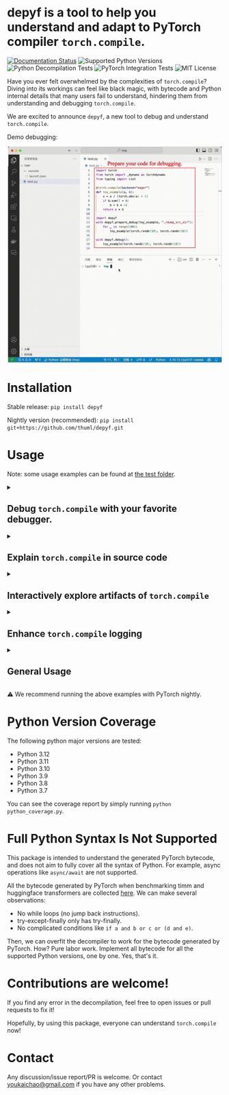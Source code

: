 # depyf is a tool to help you understand and adapt to PyTorch compiler `torch.compile`.

[![Documentation Status](https://readthedocs.org/projects/depyf/badge/?version=latest)](https://depyf.readthedocs.io/en/latest/) ![Supported Python Versions](https://img.shields.io/badge/python-%203.7%20%7C%203.8%20%7C%203.9%20%7C%203.10%20%7C%203.11%20%7C%203.12-blue) ![Python Decompilation Tests](https://github.com/thuml/depyf/actions/workflows/test_decompile.yml/badge.svg) ![PyTorch Integration Tests](https://github.com/thuml/depyf/actions/workflows/test_pytorch.yml/badge.svg) ![MIT License](https://img.shields.io/github/license/thuml/depyf)

Have you ever felt overwhelmed by the complexities of `torch.compile`? Diving into its workings can feel like black magic, with bytecode and Python internal details that many users fail to understand, hindering them from understanding and debugging `torch.compile`.

We are excited to announce `depyf`, a new tool to debug and understand `torch.compile`.

Demo debugging:

![](https://github.com/thuml/depyf/blob/master/imgs/demo.gif)

# Installation

Stable release: `pip install depyf`

Nightly version (recommended): `pip install git+https://github.com/thuml/depyf.git`

# Usage

Note: some usage examples can be found at [the test folder](https://github.com/thuml/depyf/tree/master/tests/test_pytorch).

<details>
<summary><h2>Debug <code>torch.compile</code> with your favorite debugger.</h2></summary>

```diff
import torch
from torch import _dynamo as torchdynamo
from typing import List

+ @torch.compile(backend="eager")
- @torch.compile
def toy_example(a, b):
    x = a / (torch.abs(a) + 1)
    if b.sum() < 0:
        b = b * -1
    return x * b

+ import depyf
+ with depyf.prepare_debug(toy_example, "./dump_src_dir"):
+     # run your code long enough under `depyf.prepare_debug` to prepare all the source code for debugging
+     for _ in range(100):
+         toy_example(torch.randn(10), torch.randn(10))
+ # the program will pause here for you to set breakpoints
+ with depyf.debug():
+     # then you can hit breakpoints when running the function
+     toy_example(torch.randn(10), torch.randn(10))
- toy_example(torch.randn(10), torch.randn(10))
```

Run the above program with your favorite debugger, and debug the compiled code as you like. The UI looks like the following:

![](https://raw.githubusercontent.com/thuml/depyf/master/imgs/debug.png)

AOT Autograd is also supported, and you just need to switch the backend to `"aot_eager"`.

Note: when you are debugging a function that calls some resume functions, the debugging might not work. Please set breakpoints for resume functions directly. See [the discussion](https://github.com/pytorch/pytorch/issues/111633#issuecomment-1774107022) for details.

</details>

<details>
<summary><h2>Explain <code>torch.compile</code> in source code</h2></summary>

```diff
import torch
+ @torch.compile(backend="eager")
- @torch.compile
def toy_example(a, b):
    x = a / (torch.abs(a) + 1)
    if b.sum() < 0:
        b = b * -1
    return x * b

for _ in range(100):
    toy_example(torch.randn(10), torch.randn(10))

+ from depyf.explain import dump_src
+ src = dump_src(toy_example)
+ with open("explained_code.py", "w") as f:
+     f.write(src)
```

It's this simple: switch the backend to `"eager"`, and run the `dump_src` function to pull out all the artifacts from `torch.compile`.

In the dumped `explained_code.py` file, you can see something like below:

```python

def guard_2(L):
    return (___guarded_code.valid) \
        and (___check_global_state()) \
        and (hasattr(L['b'], '_dynamo_dynamic_indices') == False) \
        and (hasattr(L['x'], '_dynamo_dynamic_indices') == False) \
        and (utils_device.CURRENT_DEVICE == None) \
        and (___skip_backend_check() or ___current_backend() == ___lookup_backend(5096739488)) \
        and (___check_tensors(L['b'], L['x'], tensor_check_names=tensor_check_names))

def __compiled_fn_4(L_b_ : torch.Tensor, L_x_ : torch.Tensor):
      l_b_ = L_b_
      l_x_ = L_x_
      mul = l_x_ * l_b_;  l_x_ = l_b_ = None
      return (mul,)


def compiled_code_2(b, x):
      return __compiled_fn_4(b, x)[0]


def __resume_at_38_2(b, x):
    # Note: if there is a compiled version below, this function might well not be executed directly. Please check the compiled version if possible.
    return x * b

def compiled___resume_at_38_2(b, x):
    L = {"b": b, "x": x}
    if guard_2(L):
        return compiled_code_2(b, x)
    # Note: this function might well not be executed directly. It might well be compiled again, i.e. adding one more guards and compiled code.
    return __resume_at_38_2(b, x)

#============ end of __resume_at_38_2 ============#

def guard_1(L):
    return (___guarded_code.valid) \
        and (___check_global_state()) \
        and (hasattr(L['b'], '_dynamo_dynamic_indices') == False) \
        and (hasattr(L['x'], '_dynamo_dynamic_indices') == False) \
        and (utils_device.CURRENT_DEVICE == None) \
        and (___skip_backend_check() or ___current_backend() == ___lookup_backend(5096739488)) \
        and (___check_tensors(L['b'], L['x'], tensor_check_names=tensor_check_names))

def __compiled_fn_3(L_b_ : torch.Tensor, L_x_ : torch.Tensor):
      l_b_ = L_b_
      l_x_ = L_x_
      b = l_b_ * -1;  l_b_ = None
      mul_1 = l_x_ * b;  l_x_ = b = None
      return (mul_1,)


def compiled_code_1(b, x):
      return __compiled_fn_3(b, x)[0]


def __resume_at_30_1(b, x):
    # Note: if there is a compiled version below, this function might well not be executed directly. Please check the compiled version if possible.
    b = b * -1
    return x * b

def compiled___resume_at_30_1(b, x):
    L = {"b": b, "x": x}
    if guard_1(L):
        return compiled_code_1(b, x)
    # Note: this function might well not be executed directly. It might well be compiled again, i.e. adding one more guards and compiled code.
    return __resume_at_30_1(b, x)

#============ end of __resume_at_30_1 ============#

def guard_0(L):
    return (___guarded_code.valid) \
        and (___check_global_state()) \
        and (hasattr(L['a'], '_dynamo_dynamic_indices') == False) \
        and (hasattr(L['b'], '_dynamo_dynamic_indices') == False) \
        and (utils_device.CURRENT_DEVICE == None) \
        and (___skip_backend_check() or ___current_backend() == ___lookup_backend(5096739488)) \
        and (___check_tensors(L['a'], L['b'], tensor_check_names=tensor_check_names))

def __compiled_fn_0(L_a_ : torch.Tensor, L_b_ : torch.Tensor):
      l_a_ = L_a_
      l_b_ = L_b_
      abs_1 = torch.abs(l_a_)
      add = abs_1 + 1;  abs_1 = None
      x = l_a_ / add;  l_a_ = add = None
      sum_1 = l_b_.sum();  l_b_ = None
      lt = sum_1 < 0;  sum_1 = None
      return (x, lt)


def compiled_code_0(a, b):
      __temp_29 = __compiled_fn_0(a, b)
      x = __temp_29[0]
      if __temp_29[1]:
          return __resume_at_30_1(b, x)
      return __resume_at_38_2(b, x)


def toy_example(a, b):
    # Note: if there is a compiled version below, this function might well not be executed directly. Please check the compiled version if possible.
    x = a / (torch.abs(a) + 1)
    if b.sum() < 0:
        b = b * -1
    return x * b

def compiled_toy_example(a, b):
    L = {"a": a, "b": b}
    if guard_0(L):
        return compiled_code_0(a, b)
    # Note: this function might well not be executed directly. It might well be compiled again, i.e. adding one more guards and compiled code.
    return toy_example(a, b)

#============ end of toy_example ============#
```

You can explore the code with your favorite IDE. Start from the `toy_example` function, and pay attention to the `compiled_toy_example` function below, walk through all the details of guards/compiled code/compiled subgraph/resume functions. It's all in readable source code format!

</details>

<details>
<summary><h2>Interactively explore artifacts of <code>torch.compile</code></h2></summary>

Please run the [Jupyter Lab Notebook](https://github.com/thuml/depyf/blob/master/explain_pt2.ipynb).

In the notebook, you can interactively select the content you want to explore. The UI looks like the following:

![](https://raw.githubusercontent.com/thuml/depyf/master/imgs/ui.png)

</details>

<details>
<summary><h2>Enhance <code>torch.compile</code> logging</h2></summary>

`depyf` works closely with PyTorch. If you have a PyTorch program with `torch.compile`, you only need to add a single line to enable the decompilation of PyTorch bytecode.

```diff
+ import depyf
+ depyf.install()
from typing import List
import torch
from torch import _dynamo as torchdynamo
def my_compiler(gm: torch.fx.GraphModule, example_inputs: List[torch.Tensor]):
    print("my_compiler() called with FX graph:")
    gm.graph.print_tabular()
    return gm.forward  # return a python callable

@torchdynamo.optimize(my_compiler)
def toy_example(a, b):
    x = a / (torch.abs(a) + 1)
    if b.sum() < 0:
        b = b * -1
    return x * b
for _ in range(100):
    toy_example(torch.randn(10), torch.randn(10))
```

Then, run the code with the environment variable `export TORCH_LOGS="+dynamo,guards,bytecode"` to get verbose logging information. (Or you can `export TORCH_LOGS="+bytecode"` to focus on the bytecode only.)

In the long log output, you can see that decompiled bytecode occurs after the modified bytecode of Dynamo:

```diff
ORIGINAL BYTECODE toy_example /workspace/thuml/code/pytorch/ykc.py line 12 
 14           0 LOAD_FAST                0 (a)
              2 LOAD_GLOBAL              0 (torch)
              4 LOAD_METHOD              1 (abs)
              6 LOAD_FAST                0 (a)
              8 CALL_METHOD              1
             10 LOAD_CONST               1 (1)
             12 BINARY_ADD
             14 BINARY_TRUE_DIVIDE
             16 STORE_FAST               2 (x)

 15          18 LOAD_FAST                1 (b)
             20 LOAD_METHOD              2 (sum)
             22 CALL_METHOD              0
             24 LOAD_CONST               2 (0)
             26 COMPARE_OP               0 (<)
             28 POP_JUMP_IF_FALSE       19 (to 38)

 16          30 LOAD_FAST                1 (b)
             32 LOAD_CONST               3 (-1)
             34 BINARY_MULTIPLY
             36 STORE_FAST               1 (b)

 17     >>   38 LOAD_FAST                2 (x)
             40 LOAD_FAST                1 (b)
             42 BINARY_MULTIPLY
             44 RETURN_VALUE


MODIFIED BYTECODE toy_example /workspace/thuml/code/pytorch/ykc.py line 12 
 12           0 LOAD_GLOBAL              3 (__compiled_fn_0)
              2 LOAD_FAST                0 (a)
              4 LOAD_FAST                1 (b)
              6 CALL_FUNCTION            2
              8 UNPACK_SEQUENCE          2
             10 STORE_FAST               2 (x)
             12 POP_JUMP_IF_FALSE       12 (to 24)
             14 LOAD_GLOBAL              4 (__resume_at_30_1)
             16 LOAD_FAST                1 (b)
             18 LOAD_FAST                2 (x)
             20 CALL_FUNCTION            2
             22 RETURN_VALUE
        >>   24 LOAD_GLOBAL              5 (__resume_at_38_2)
             26 LOAD_FAST                1 (b)
             28 LOAD_FAST                2 (x)
             30 CALL_FUNCTION            2
             32 RETURN_VALUE


+ possible source code:
+ def toy_example(a, b):
+     __temp_1 = __compiled_fn_0(a, b)
+     x = __temp_1[0]
+     if __temp_1[1]:
+         return __resume_at_30_1(b, x)
+     return __resume_at_38_2(b, x)
+ 
+ If you find the decompiled code is wrong,please submit an issue at https://github.com/thuml/depyf/issues.
```

</details>

<details>
<summary><h2>General Usage</h2></summary>

`depyf` is a general-purpose tool to decompile Python bytecode into source code.

```python
# obtain a callable object or codeobject
def func():
    print("hello, world!")
# import the `decompile` function
from depyf import decompile
# and decompile it into source code!
print(decompile(func))
```

Example output:

```python
def func():
    print('hello, world!')
    return None
```

The output source code is semantically equivalent to the function, but not syntactically the same. It verbosely adds many details that are hidden in the Python code. For example, the above output code explicitly returns `None`, which is typically ignored.

</details>

:warning: We recommend running the above examples with PyTorch nightly.

# Python Version Coverage

The following python major versions are tested:

- Python 3.12
- Python 3.11
- Python 3.10
- Python 3.9
- Python 3.8
- Python 3.7

You can see the coverage report by simply running `python python_coverage.py`.

# Full Python Syntax Is Not Supported

This package is intended to understand the generated PyTorch bytecode, and does not aim to fully cover all the syntax of Python. For example, async operations like `async/await` are not supported.

All the bytecode generated by PyTorch when benchmarking timm and huggingface transformers are collected [here](https://github.com/thuml/depyf/tree/master/pytorch_bytecode). We can make several observations:

- No while loops (no jump back instructions).
- try-except-finally only has try-finally.
- No complicated conditions like `if a and b or c or (d and e)`.

Then, we can overfit the decompiler to work for the bytecode generated by PyTorch. How? Pure labor work. Implement all bytecode for all the supported Python versions, one by one. Yes, that's it.

# Contributions are welcome!

If you find any error in the decompilation, feel free to open issues or pull requests to fix it!

Hopefully, by using this package, everyone can understand `torch.compile` now!

# Contact

Any discussion/issue report/PR is welcome. Or contact youkaichao@gmail.com if you have any other problems.
